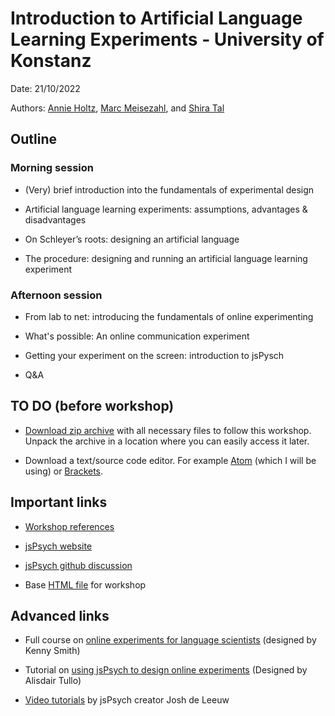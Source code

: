 # Introduction to Artificial Language Learning Experiments - University of Konstanz
Date: 21/10/2022

Authors: [Annie Holtz](https://annieholtz.github.io/), [Marc Meisezahl](https://www.meisezahl.co.uk/), and [Shira Tal](https://www.researchgate.net/profile/Shira-Tal-2)

## Outline

### Morning session 

- (Very) brief introduction into the fundamentals of experimental design 

- Artificial language learning experiments: assumptions, advantages & disadvantages 

- On Schleyer’s roots: designing an artificial language 

- The procedure: designing and running an artificial language learning experiment 

 
### Afternoon session 

- From lab to net: introducing the fundamentals of online experimenting 

- What's possible: An online communication experiment

- Getting your experiment on the screen: introduction to jsPysch 

- Q&A 

## TO DO (before workshop)

- [Download zip archive](https://github.com/annieholtz/ALLWorkshop/raw/main/starter_kit.zip) with all necessary files to follow this workshop. Unpack the archive in a location where you can easily access it later.

<!-- - [Download jsPsych](https://github.com/jspsych/jsPsych/releases/download/%40jspsych%2Fplugin-webgazer-validate%401.0.2/jspsych.zip) (will start immediate download) this will create a zip folder on your computer containing all the files you need to run jsPsych locally on your computer. -->

- Download a text/source code editor. For example [Atom](https://atom.io/) (which I will be using) or [Brackets](https://brackets.io/).


## Important links

- [Workshop references](https://github.com/annieholtz/ALLWorkshop/blob/main/references.md)

- [jsPsych website](https://www.jspsych.org/7.3/)

- [jsPsych github discussion](https://github.com/jspsych/jsPsych/discussions)

- Base [HTML file](FirstExperiment1.html) for workshop




## Advanced links

- Full course on [online experiments for language scientists](https://kennysmithed.github.io/oels2021/) (designed by Kenny Smith)

- Tutorial on [using jsPsych to design online experiments](https://softdev.ppls.ed.ac.uk/online_experiments/index.html) (Designed by Alisdair Tullo)

- [Video tutorials](https://www.youtube.com/c/JoshdeLeeuw) by jsPsych creator Josh de Leeuw
